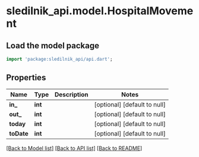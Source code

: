 # sledilnik_api.model.HospitalMovement

## Load the model package
```dart
import 'package:sledilnik_api/api.dart';
```

## Properties
Name | Type | Description | Notes
------------ | ------------- | ------------- | -------------
**in_** | **int** |  | [optional] [default to null]
**out_** | **int** |  | [optional] [default to null]
**today** | **int** |  | [optional] [default to null]
**toDate** | **int** |  | [optional] [default to null]

[[Back to Model list]](../README.md#documentation-for-models) [[Back to API list]](../README.md#documentation-for-api-endpoints) [[Back to README]](../README.md)


